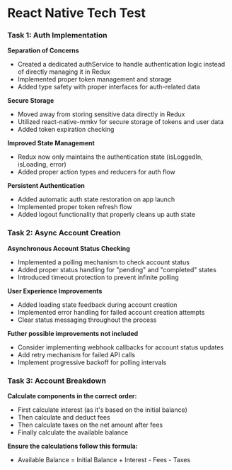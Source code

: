 # React Native Tech Test

### Task 1: Auth Implementation

**Separation of Concerns**
- Created a dedicated authService to handle authentication logic instead of directly managing it in Redux
- Implemented proper token management and storage
- Added type safety with proper interfaces for auth-related data

**Secure Storage**
- Moved away from storing sensitive data directly in Redux
- Utilized react-native-mmkv for secure storage of tokens and user data
- Added token expiration checking

**Improved State Management**
- Redux now only maintains the authentication state (isLoggedIn, isLoading, error)
- Added proper action types and reducers for auth flow

**Persistent Authentication**
- Added automatic auth state restoration on app launch
- Implemented proper token refresh flow
- Added logout functionality that properly cleans up auth state

### Task 2: Async Account Creation

**Asynchronous Account Status Checking**
- Implemented a polling mechanism to check account status
- Added proper status handling for "pending" and "completed" states
- Introduced timeout protection to prevent infinite polling

**User Experience Improvements**
- Added loading state feedback during account creation
- Implemented error handling for failed account creation attempts
- Clear status messaging throughout the process

**Futher possible improvements not included**
- Consider implementing webhook callbacks for account status updates
- Add retry mechanism for failed API calls
- Implement progressive backoff for polling intervals

### Task 3: Account Breakdown

**Calculate components in the correct order:**
- First calculate interest (as it's based on the initial balance)
- Then calculate and deduct fees
- Then calculate taxes on the net amount after fees
- Finally calculate the available balance

**Ensure the calculations follow this formula:**
- Available Balance = Initial Balance + Interest - Fees - Taxes

